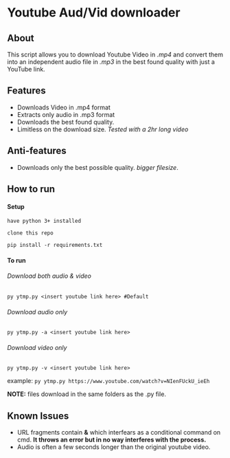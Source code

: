 # Youtube Aud/Vid downloader

## About
This script allows you to download Youtube Video in *.mp4* and convert them into an independent audio file in *.mp3* in the best found quality with just a YouTube link.

## Features
* Downloads Video in .mp4 format
* Extracts only audio in .mp3 format
* Downloads the best found quality.
* Limitless on the download size. *Tested with a 2hr long video*

## Anti-features
* Downloads only the best possible quality. *bigger filesize*.

## How to run
#### Setup 
    have python 3+ installed 

    clone this repo

    pip install -r requirements.txt

#### To run
###### Download both audio & video
    py ytmp.py <insert youtube link here> #Default
###### Download audio only
    py ytmp.py -a <insert youtube link here>
###### Download video only
    py ytmp.py -v <insert youtube link here>

example:
```py ytmp.py https://www.youtube.com/watch?v=NIenFUckU_ieEh```

__NOTE:__ files download in the same folders as the .py file.

## Known Issues
* URL fragments contain __&__ which interfears as a conditional command on cmd. __It throws an error but in no way interferes with the process.__
* Audio is often a few seconds longer than the original youtube video.

